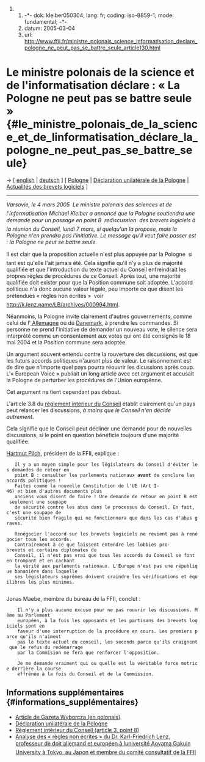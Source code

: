 1.  1.  -\*- dok: kleiber050304; lang: fr; coding: iso-8859-1; mode:
        fundamental; -\*-
    2.  datum: 2005-03-04
    3.  url:
        <http://www.ffii.fr/ministre_polonais_science_informatisation_declare_pologne_ne_peut_pas_se_battre_seule_article130.html>

# Le ministre polonais de la science et de l\'informatisation déclare : « La Pologne ne peut pas se battre seule » {#le_ministre_polonais_de_la_science_et_de_linformatisation_déclare_la_pologne_ne_peut_pas_se_battre_seule}

-\> \[ [ english](Kleiber050304De "wikilink") \| [
deutsch](Kleiber050304De "wikilink") \] \[ [
Pologne](SwpatplEn "wikilink") \| [ Déclaration unilatérale de la
Pologne](ConsUniPl0502En "wikilink") \| [ Actualités des brevets
logiciels](SwpatcninoFr "wikilink") \]

------------------------------------------------------------------------

*Varsovie, le 4 mars 2005  Le ministre polonais des sciences et de
l\'informatisation Michael Kleiber a annoncé que la Pologne soutiendra
une demande pour un passage en point B  rediscussion  des brevets
logiciels à la réunion du Conseil, lundi 7 mars, si quelqu\'un la
propose, mais la Pologne n\'en prendra pas l\'initiative. Le message
qu\'il veut faire passer est : la Pologne ne peut se battre seule.*

Il est clair que la proposition actuelle n\'est plus appuyée par la
Pologne  si tant est qu\'elle l\'ait jamais été. Cela signifie qu\'il
n\'y a plus de majorité qualifiée et que l\'introduction du texte actuel
du Conseil enfreindrait les propres règles de procédures de ce Conseil.
Après tout, une majorité qualifiée doit exister pour que la Position
commune soit adoptée. L\'accord politique n\'a donc aucune valeur
légale, peu importe ce que disent les prétendues « règles non écrites »
 voir <http://k.lenz.name/LB/archives/000994.html>.

Néanmoins, la Pologne invite clairement d\'autres gouvernements, comme
celui de l\'[ Allemagne](Zypries041221En "wikilink") ou du [
Danemark](Adelskov050224En "wikilink"), à prendre les commandes. Si
personne ne prend l\'initiative de demander un nouveau vote, le silence
sera interprété comme un consentement aux votes qui ont été consignés le
18 mai 2004 et la Position commune sera adoptée.

Un argument souvent entendu contre la rouverture des discussions, est
que les futurs accords politiques n\'auront plus de valeur. Le
raisonnement est de dire que n\'importe quel pays pourra réouvrir les
dicussions après coup. L\'« European Voice » publiait un long article
avec cet argument et accusait la Pologne de perturber les procédures de
l\'Union europénne.

Cet argument ne tient cependant pas debout.

L\'article 3.8 du [règlement intérieur du
Conseil](http://europa.eu.int/eur-lex/pri/fr/oj/dat/2004/l_106/l_10620040415fr00220045.pdf "wikilink")
établit clairement qu\'un pays peut relancer les discussions, *à moins
que le Conseil n\'en décide autrement*.

Cela signifie que le Conseil peut décliner une demande pour de nouvelles
discussions, si le point en question bénéficie toujours d\'une majorité
qualifiée.

[ Hartmut Pilch](HartmutPilchEn "wikilink"), président de la FFII,
explique :

`   Il y a un moyen simple pour les législateurs du Conseil d'éviter les demandes de retour en `\
`   point B : consulter les parlements nationaux `**`avant`**` de conclure les accords politiques !`\
`   Faites comme la nouvelle Constitution de l'UE (Art I-46) et bien d'autres documents plus`\
`   anciens vous disent de faire ! Une demande de retour en point B est seulement une soupape`\
`   de sécurité contre les abus dans le processus du Conseil. En fait, c'est une soupape de`\
`   sécurité bien fragile qui ne fonctionnera que dans les cas d'abus graves.`

`   Renégocier l'accord sur les brevets logiciels ne revient pas à renégocier tous les accords.`\
`   Contrairement à ce que laissent entendre les lobbies pro-brevets et certains diplomates du`\
`   Conseil, il n'est pas vrai que tous les accords du Conseil se font en trompant et en cachant`\
`   la vérité aux parlements nationaux. L'Europe n'est pas une république bananière dans laquelle`\
`   ses législateurs suprêmes doivent craindre les vérifications et équilibres les plus minimes.`\
`   `

Jonas Maebe, membre du bureau de la FFII, conclut :

`    Il n'y a plus aucune excuse pour ne pas rouvrir les discussions. Même au Parlement`\
`    européen, à la fois les opposants et les partisans des brevets logiciels sont en `\
`    faveur d'une interruption de la procédure en cours. Les premiers parce qu'ils n'aiment `\
`    pas le texte actuel du conseil, les seconds parce qu'ils craignent que le refus du redémarrage `\
`    par la Commision ne fera que renforcer l'opposition.`

`    Je me demande vraiment qui ou quelle est la véritable force motrice derrière la course `\
`    effrénée à la fois du Conseil et de la Commission.`

## Informations supplémentaires {#informations_supplémentaires}

-   [Article de Gazeta Wyborcza (en
    polonais)](http://gospodarka.gazeta.pl/gospodarka/1,52981,2583315.html "wikilink")
-   [ Déclaration unilatérale de la Pologne](ConsUniPl0502En "wikilink")
-   [Règlement intérieur du Conseil (article 3, point
    8)](http://europa.eu.int/eur-lex/pri/fr/oj/dat/2004/l_106/l_10620040415fr00220045.pdf "wikilink")
-   [Analyse des « règles non écrites » du Dr. Karl-Friedrich Lenz,
    professeur de doit allemand et européen à luniversité Aoyama Gakuin
    University à Tokyo, au Japon et membre du comité consultatif de la
    FFII](http://k.lenz.name/LB/archives/000994.html "wikilink")

